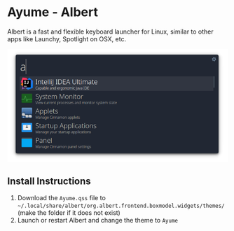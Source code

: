 # Ayume - Albert

Albert is a fast and flexible keyboard launcher for Linux, similar to other apps like Launchy, Spotlight on OSX, etc.

<p align="center">
  <img src="https://raw.githubusercontent.com/kvnxiao/ayume/master/albert/ayume-albert.png">
</p>

## Install Instructions

1. Download the `Ayume.qss` file to `~/.local/share/albert/org.albert.frontend.boxmodel.widgets/themes/` (make the folder if it does not exist)
2. Launch or restart Albert and change the theme to `Ayume`